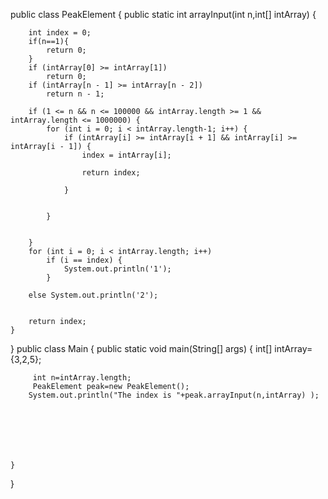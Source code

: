 public class PeakElement {
    public static int arrayInput(int n,int[] intArray) {


        int index = 0;
        if(n==1){
            return 0;
        }
        if (intArray[0] >= intArray[1])
            return 0;
        if (intArray[n - 1] >= intArray[n - 2])
            return n - 1;

        if (1 <= n && n <= 100000 && intArray.length >= 1 && intArray.length <= 1000000) {
            for (int i = 0; i < intArray.length-1; i++) {
                if (intArray[i] >= intArray[i + 1] && intArray[i] >= intArray[i - 1]) {
                    index = intArray[i];

                    return index;

                }


            }


        }
        for (int i = 0; i < intArray.length; i++)
            if (i == index) {
                System.out.println('1');
            }

        else System.out.println('2');


        return index;
    }


}
public class Main {
    public static void main(String[] args) {
         int[] intArray={3,2,5};

         int n=intArray.length;
         PeakElement peak=new PeakElement();
        System.out.println("The index is "+peak.arrayInput(n,intArray) );







    }






}

